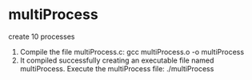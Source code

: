# multiProcess
create 10 processes

1. Compile the file multiProcess.c:
          gcc multiProcess.o -o multiProcess
2. It compiled successfully creating an executable file named multiProcess. Execute the multiProcess file:
          ./multiProcess
